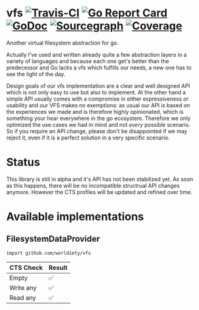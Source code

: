 # vfs [![Travis-CI](https://travis-ci.com/worldiety/vfs.svg?branch=master)](https://travis-ci.com/worldiety/vfs) [![Go Report Card](https://goreportcard.com/badge/github.com/worldiety/vfs)](https://goreportcard.com/report/github.com/worldiety/vfs) [![GoDoc](https://godoc.org/github.com/worldiety/vfs?status.svg)](http://godoc.org/github.com/worldiety/vfs) [![Sourcegraph](https://sourcegraph.com/github.com/worldiety/vfs/-/badge.svg)](https://sourcegraph.com/github.com/worldiety/vfs?badge) [![Coverage](http://gocover.io/_badge/github.com/worldiety/vfs)](http://gocover.io/github.com/worldiety/vfs) 
Another virtual filesystem abstraction for go.

Actually I've used and written already quite a few abstraction layers in a variety of languages and
because each one get's better than the predecessor and Go lacks
a vfs which fulfills our needs, a new one has to see the light of the day.

Design goals of our vfs implementation are a clear and well designed API which is not only easy to use but also
to implement. At the other hand a simple API usually comes with a compromise in either expressiveness or usability and
our VFS makes no exemptions: as usual our API is based on the experiences we made and is therefore highly opinionated,
which is something your hear everywhere in the go ecosystem. Therefore we only optimized the use cases
we had in mind and not *every* possible scenario. So if you require an API change, please don't be disappointed if
we may reject it, even if it is a perfect solution in a very specific scenario.  


# Status
This library is still in alpha and it's API has not been stabilized yet. As soon as this happens, there will be no
incompatible structrual API changes anymore. However the CTS profiles will be updated and refined over time.

# Available implementations

## FilesystemDataProvider

`import github.com/worldiety/vfs`

| CTS Check     | Result        |
| ------------- | ------------- |
| Empty|:white_check_mark: |
| Write any|:white_check_mark: |
| Read any|:white_check_mark: |